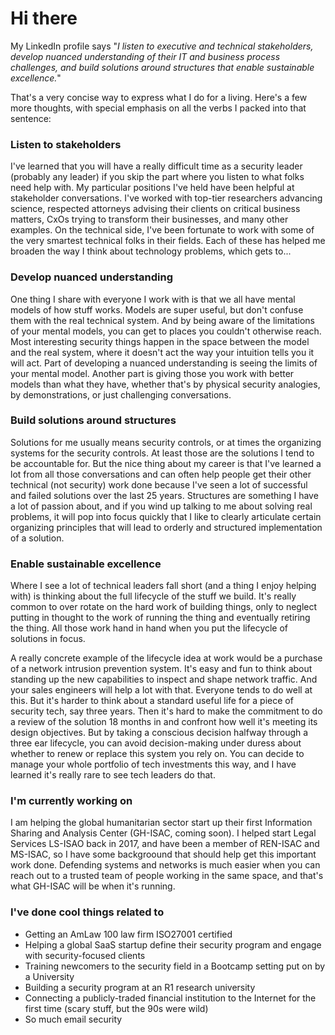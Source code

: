 # Hi there

My LinkedIn profile says "*I listen to executive and technical stakeholders, develop nuanced understanding of their IT and business process challenges, and build solutions around structures that enable sustainable excellence.*"

That's a very concise way to express what I do for a living. Here's a few more thoughts, with special emphasis on all the verbs I packed into that sentence:

### Listen to stakeholders

I've learned that you will have a really difficult time as a security leader (probably any leader) if you skip the part where you listen to what folks need help with. My particular positions I've held have been helpful at stakeholder conversations. I've worked with top-tier researchers advancing science, respected attorneys advising their clients on critical business matters, CxOs trying to transform their businesses, and many other examples. On the technical side, I've been fortunate to work with some of the very smartest technical folks in their fields. Each of these has helped me broaden the way I think about technology problems, which gets to...

### Develop nuanced understanding

One thing I share with everyone I work with is that we all have mental models of how stuff works. Models are super useful, but don't confuse them with the real technical system. And by being aware of the limitations of your mental models, you can get to places you couldn't otherwise reach. Most interesting security things happen in the space between the model and the real system, where it doesn't act the way your intuition tells you it will act. Part of developing a nuanced understanding is seeing the limits of your mental model. Another part is giving those you work with better models than what they have, whether that's by physical security analogies, by demonstrations, or just challenging conversations.

### Build solutions around structures

Solutions for me usually means security controls, or at times the organizing systems for the security controls. At least those are the solutions I tend to be accountable for. But the nice thing about my career is that I've learned a lot from all those conversations and can often help people get their other technical (not security) work done because I've seen a lot of successful and failed solutions over the last 25 years. Structures are something I have a lot of passion about, and if you wind up talking to me about solving real problems, it will pop into focus quickly that I like to clearly articulate certain organizing principles that will lead to orderly and structured implementation of a solution.

### Enable sustainable excellence

Where I see a lot of technical leaders fall short (and a thing I enjoy helping with) is thinking about the full lifecycle of the stuff we build. It's really common to over rotate on the hard work of building things, only to neglect putting in thought to the work of running the thing and eventually retiring the thing. All those work hand in hand when you put the lifecycle of solutions in focus.

A really concrete example of the lifecycle idea at work would be a purchase of a network intrusion prevention system. It's easy and fun to think about standing up the new capabilities to inspect and shape network traffic. And your sales engineers will help a lot with that. Everyone tends to do well at this. But it's harder to think about a standard useful life for a piece of security tech, say three years. Then it's hard to make the commitment to do a review of the solution 18 months in and confront how well it's meeting its design objectives. But by taking a conscious decision halfway through a three ear lifecycle, you can avoid decision-making under duress about whether to renew or replace this system you rely on. You can decide to manage your whole portfolio of tech investments this way, and I have learned it's really rare to see tech leaders do that.

### I'm currently working on

I am helping the global humanitarian sector start up their first Information Sharing and Analysis Center (GH-ISAC, coming soon). I helped start Legal Services LS-ISAO back in 2017, and have been a member of REN-ISAC and MS-ISAC, so I have some backgroound that should help get this important work done. Defending systems and networks is much easier when you can reach out to a trusted team of people working in the same space, and that's what GH-ISAC will be when it's running.

### I've done cool things related to

- Getting an AmLaw 100 law firm ISO27001 certified
- Helping a global SaaS startup define their security program and engage with security-focused clients
- Training newcomers to the security field in a Bootcamp setting put on by a University
- Building a security program at an R1 research university
- Connecting a publicly-traded financial institution to the Internet for the first time (scary stuff, but the 90s were wild)
- So much email security

<!--
**robarnoldio/robarnoldio** is a ✨ _special_ ✨ repository because its `README.md` (this file) appears on your GitHub profile.

Here are some ideas to get you started:

- 🔭 I’m currently working on ...
- 🌱 I’m currently learning ...
- 👯 I’m looking to collaborate on ...
- 🤔 I’m looking for help with ...
- 💬 Ask me about ...
- 📫 How to reach me: ...
- 😄 Pronouns: ...
- ⚡ Fun fact: ...
-->
